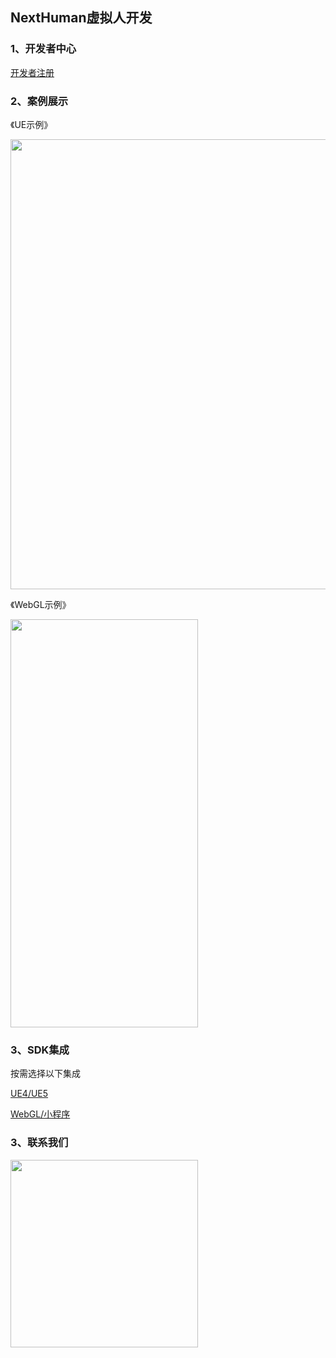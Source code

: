 ## NextHuman虚拟人开发

### 1、开发者中心
[开发者注册](https://nexthuman.cn/developer)

### 2、案例展示
《UE示例》

<img src="https://cdn.wehome.cn/cmn/jpeg/META-8NA66KC1-OYLELYLD6GZZBDJJRXAM3-SEJCKLNL-S3.jpeg" height="720" width="1280"></img>

《WebGL示例》

<img src="https://cdn.wehome.cn/cmn/jpeg/META-8NA66KC1-OYLELYLD6GZZBDJJRXAM3-N0POJLNL-Q3.jpeg" height="653" width="300"></img>

### 3、SDK集成
按需选择以下集成

[UE4/UE5](UE/README.md)

[WebGL/小程序](WebGL/README.md)


### 3、联系我们
<img src="https://nexthuman.cn/wiki/assets/qrcode.1e88c411.png" height="300" width="300"></img>
